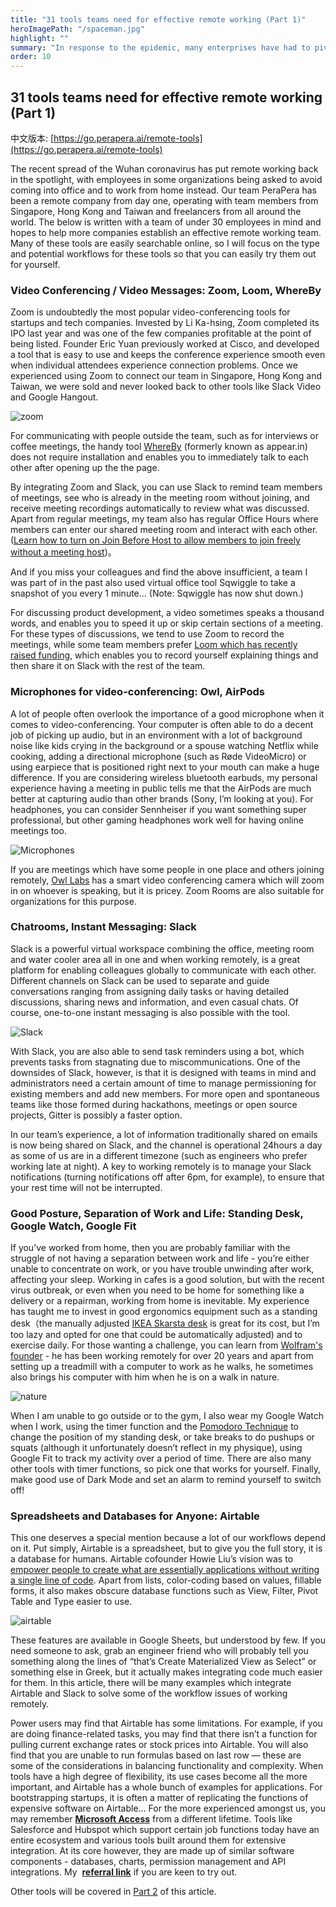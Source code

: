 ```yaml
---
title: "31 tools teams need for effective remote working (Part 1)"
heroImagePath: "/spaceman.jpg"
highlight: ""
summary: "In response to the epidemic, many enterprises have had to pivot overnight to a telecommuting model for some or all of their workforce. However, for most companies, it is difficult to transmit to remote work. This article will introduce the usage orientation and process of each remote tool in detail. Help each enterprise choose the most suitable tool for its own company."
order: 10
---
```


## 31 tools teams need for effective remote working (Part 1)

中文版本: [https://go.perapera.ai/remote-tools](https://go.perapera.ai/remote-tools)

The recent spread of the Wuhan coronavirus has put remote working back in the spotlight, with employees in some organizations being asked to avoid coming into office and to work from home instead. Our team PeraPera has been a remote company from day one, operating with team members from Singapore, Hong Kong and Taiwan and freelancers from all around the world. The below is written with a team of under 30 employees in mind and hopes to help more companies establish an effective remote working team. Many of these tools are easily searchable online, so I will focus on the type and potential workflows for these tools so that you can easily try them out for yourself.

### Video Conferencing / Video Messages: Zoom, Loom, WhereBy

Zoom is undoubtedly the most popular video-conferencing tools for startups and tech companies. Invested by Li Ka-hsing, Zoom completed its IPO last year and was one of the few companies profitable at the point of being listed. Founder Eric Yuan previously worked at Cisco, and developed a tool that is easy to use and keeps the conference experience smooth even when individual attendees experience connection problems. Once we experienced using Zoom to connect our team in Singapore, Hong Kong and Taiwan, we were sold and never looked back to other tools like Slack Video and Google Hangout.

![zoom](/zoom.png)

For communicating with people outside the team, such as for interviews or coffee meetings, the handy tool [WhereBy](https://whereby.com/user) (formerly known as appear.in) does not require installation and enables you to immediately talk to each other after opening up the the page.

By integrating Zoom and Slack, you can use Slack to remind team members of meetings, see who is already in the meeting room without joining, and receive meeting recordings automatically to review what was discussed. Apart from regular meetings, my team also has regular Office Hours where members can enter our shared meeting room and interact with each other. ([Learn how to turn on Join Before Host to allow members to join freely without a meeting host](https://support.zoom.us/hc/en-us/articles/202828525-Join-Before-Host#h_e79c47eb-73b8-44a2-bd87-df8daf454ce5))。

And if you miss your colleagues and find the above insufficient, a team I was part of in the past also used virtual office tool Sqwiggle to take a snapshot of you every 1 minute… (Note: Sqwiggle has now shut down.)

For discussing product development, a video sometimes speaks a thousand words, and enables you to speed it up or skip certain sections of a meeting. For these types of discussions, we tend to use Zoom to record the meetings, while some team members prefer [Loom which has recently raised funding](https://medium.com/starrocket/loom-a-new-video-messenger-wants-to-change-the-way-we-communicate-313b03072eb4), which enables you to record yourself explaining things and then share it on Slack with the rest of the team.

### Microphones for video-conferencing: Owl, AirPods

A lot of people often overlook the importance of a good microphone when it comes to video-conferencing. Your computer is often able to do a decent job of picking up audio, but in an environment with a lot of background noise like kids crying in the background or a spouse watching Netflix while cooking, adding a directional microphone (such as Røde VideoMicro) or using earpiece that is positioned right next to your mouth can make a huge difference. If you are considering wireless bluetooth earbuds, my personal experience having a meeting in public tells me that the AirPods are much better at capturing audio than other brands (Sony, I’m looking at you). For headphones, you can consider Sennheiser if you want something super professional, but other gaming headphones work well for having online meetings too.

![Microphones](/microphone.png)

If you are meetings which have some people in one place and others joining remotely, [Owl Labs](https://www.owllabs.com/) has a smart video conferencing camera which will zoom in on whoever is speaking, but it is pricey. Zoom Rooms are also suitable for organizations for this purpose.

### Chatrooms, Instant Messaging: Slack

Slack is a powerful virtual workspace combining the office, meeting room and water cooler area all in one and when working remotely, is a great platform for enabling colleagues globally to communicate with each other. Different channels on Slack can be used to separate and guide conversations ranging from assigning daily tasks or having detailed discussions, sharing news and information, and even casual chats. Of course, one-to-one instant messaging is also possible with the tool.

![Slack](/slack.png)

With Slack, you are also able to send task reminders using a bot, which prevents tasks from stagnating due to miscommunications. One of the downsides of Slack, however, is that it is designed with teams in mind and administrators need a certain amount of time to manage permissioning for existing members and add new members. For more open and spontaneous teams like those formed during hackathons, meetings or open source projects, Gitter is possibly a faster option.

In our team’s experience, a lot of information traditionally shared on emails is now being shared on Slack, and the channel is operational 24hours a day as some of us are in a different timezone (such as engineers who prefer working late at night). A key to working remotely is to manage your Slack notifications (turning notifications off after 6pm, for example), to ensure that your rest time will not be interrupted.

### Good Posture, Separation of Work and Life: Standing Desk, Google Watch, Google Fit

If you’ve worked from home, then you are probably familiar with the struggle of not having a separation between work and life - you’re either unable to concentrate on work, or you have trouble unwinding after work, affecting your sleep. Working in cafes is a good solution, but with the recent virus outbreak, or even when you need to be home for something like a delivery or a repairman, working from home is inevitable. My experience has taught me to invest in good ergonomics equipment such as a standing desk（the manually adjusted [IKEA Skarsta desk](https://www.ikea.com/us/en/p/skarsta-desk-sit-stand-white-s49084965/) is great for its cost, but I’m too lazy and opted for one that could be automatically adjusted) and to exercise daily. For those wanting a challenge, you can learn from [Wolfram's founder](https://writings.stephenwolfram.com/2019/02/seeking-the-productive-life-some-details-of-my-personal-infrastructure/) - he has been working remotely for over 20 years and apart from setting up a treadmill with a computer to work as he walks, he sometimes also brings his computer with him when he is on a walk in nature.

![nature](/nature.png)

When I am unable to go outside or to the gym, I also wear my Google Watch when I work, using the timer function and the [Pomodoro Technique](https://en.wikipedia.org/wiki/Pomodoro_Technique) to change the position of my standing desk, or take breaks to do pushups or squats (although it unfortunately doesn’t reflect in my physique), using Google Fit to track my activity over a period of time. There are also many other tools with timer functions, so pick one that works for yourself. Finally, make good use of Dark Mode and set an alarm to remind yourself to switch off!

### Spreadsheets and Databases for Anyone: Airtable

This one deserves a special mention because a lot of our workflows depend on it. Put simply, Airtable is a spreadsheet, but to give you the full story, it is a database for humans. Airtable cofounder Howie Liu’s vision was to [empower people to create what are essentially applications without writing a single line of code](https://usefyi.com/airtable-history/). Apart from lists, color-coding based on values, fillable forms, it also makes obscure database functions such as View, Filter, Pivot Table and Type easier to use.

![airtable](/airtable.png)

These features are available in Google Sheets, but understood by few. If you need someone to ask, grab an engineer friend who will probably tell you something along the lines of “that’s Create Materialized View as Select” or something else in Greek, but it actually makes integrating code much easier for them. In this article, there will be many examples which integrate Airtable and Slack to solve some of the workflow issues of working remotely.

Power users may find that Airtable has some limitations. For example, if you are doing finance-related tasks, you may find that there isn’t a function for pulling current exchange rates or stock prices into Airtable. You will also find that you are unable to run formulas based on last row — these are some of the considerations in balancing functionality and complexity. When tools have a high degree of flexibility, its use cases become all the more important, and Airtable has a whole bunch of examples for applications. For bootstrapping startups, it is often a matter of replicating the functions of expensive software on Airtable… For the more experienced amongst us, you may remember **[Microsoft Access](https://en.wikipedia.org/wiki/Microsoft_Access)** from a different lifetime. Tools like Salesforce and Hubspot which support certain job functions today have an entire ecosystem and various tools built around them for extensive integration. At its core however, they are made up of similar software components - databases, charts, permission management and API integrations. My 
**[referral link](https://airtable.com/invite/r/vZfR4LA8)** if you are keen to try out.

Other tools will be covered in [Part 2](/case-study/31-tools-teams-need-for-effective-remote-working-(Part-2)) of this article.
